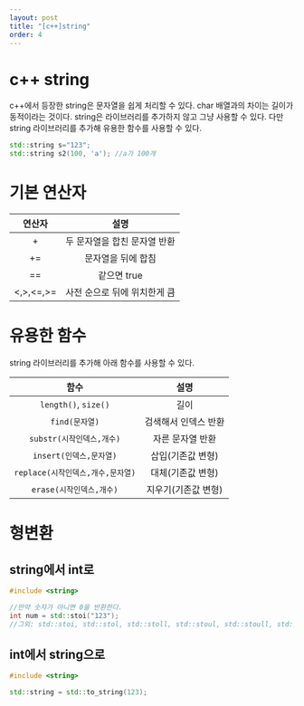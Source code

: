 ```yaml
---
layout: post
title: "[c++]string"
order: 4
---
```


# c++ string

c++에서 등장한 string은 문자열을 쉽게 처리할 수 있다. char 배열과의 차이는 길이가 동적이라는 것이다. string은 라이브러리를 추가하지 않고 그냥 사용할 수 있다. 다만 string 라이브러리를 추가해 유용한 함수를 사용할 수 있다.

```cpp
std::string s="123";
std::string s2(100, 'a'); //a가 100개
```

# 기본 연산자

|연산자|설명|
|:---:|:---:|
|+|두 문자열을 합친 문자열 반환|
|+=|문자열을 뒤에 합침|
|==|같으면 true|
|<,>,<=,>=|사전 순으로 뒤에 위치한게 큼|

# 유용한 함수

string 라이브러리를 추가해 아래 함수를 사용할 수 있다. 

|함수|설명|
|:---:|:---:|
|`length()`, `size()`|길이|
|`find(문자열)`|검색해서 인덱스 반환|
|`substr(시작인덱스,개수)`|자른 문자열 반환|
|`insert(인덱스,문자열)`|삽입(기존값 변형)|
|`replace(시작인덱스,개수,문자열)`|대체(기존값 변형)|
|`erase(시작인덱스,개수)`|지우기(기존값 변형)|

# 형변환

## string에서 int로
```cpp
#include <string>

//만약 숫자가 아니면 0을 반환한다.
int num = std::stoi("123");
//그외: std::stoi, std::stol, std::stoll, std::stoul, std::stoull, std::stof, std::stod, std::stold
```

## int에서 string으로
```cpp
#include <string>

std::string = std::to_string(123);
```
